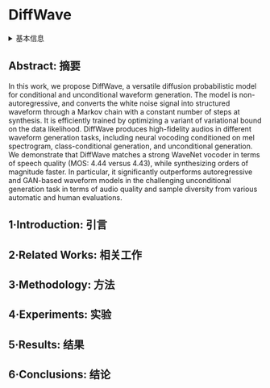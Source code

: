 # DiffWave

<details>
<summary>基本信息</summary>

- 标题: "DiffWave: A Versatile Diffusion Model for Audio Synthesis"
- 作者:
  - 01 Zhifeng Kong,
  - 02 Wei Ping,
  - 03 Jiaji Huang,
  - 04 Kexin Zhao,
  - 05 Bryan Catanzaro
- 链接:
  - [ArXiv](https://arxiv.org/abs/2009.09761)
  - [Publication](https://openreview.net/forum?id=a-xFK8Ymz5J)
  - [Github]
  - [Demo](https://diffwave-demo.github.io)
- 文件:
  - [ArXiv](_PDF/2009.09761v3__DiffWave__A_Versatile_Diffusion_Model_for_Audio_Synthesis.pdf)
  - [Publication](_PDF/2009.09761p0__DiffWave__ICLR2021Oral.pdf)

</details>

## Abstract: 摘要

In this work, we propose DiffWave, a versatile diffusion probabilistic model for conditional and unconditional waveform generation.
The model is non-autoregressive, and converts the white noise signal into structured waveform through a Markov chain with a constant number of steps at synthesis.
It is efficiently trained by optimizing a variant of variational bound on the data likelihood.
DiffWave produces high-fidelity audios in different waveform generation tasks, including neural vocoding conditioned on mel spectrogram, class-conditional generation, and unconditional generation.
We demonstrate that DiffWave matches a strong WaveNet vocoder in terms of speech quality (MOS: 4.44 versus 4.43), while synthesizing orders of magnitude faster.
In particular, it significantly outperforms autoregressive and GAN-based waveform models in the challenging unconditional generation task in terms of audio quality and sample diversity from various automatic and human evaluations.

## 1·Introduction: 引言

## 2·Related Works: 相关工作

## 3·Methodology: 方法

## 4·Experiments: 实验

## 5·Results: 结果

## 6·Conclusions: 结论